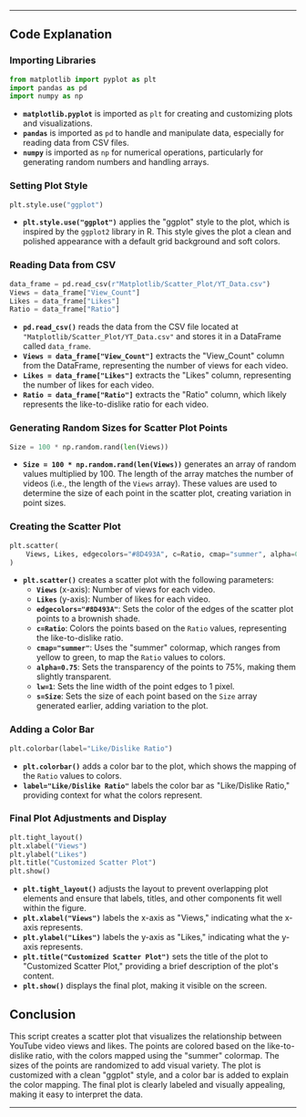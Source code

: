 
---

## Code Explanation

### Importing Libraries

```python
from matplotlib import pyplot as plt
import pandas as pd
import numpy as np
```

- **`matplotlib.pyplot`** is imported as `plt` for creating and customizing plots and visualizations.
- **`pandas`** is imported as `pd` to handle and manipulate data, especially for reading data from CSV files.
- **`numpy`** is imported as `np` for numerical operations, particularly for generating random numbers and handling arrays.

### Setting Plot Style

```python
plt.style.use("ggplot")
```

- **`plt.style.use("ggplot")`** applies the "ggplot" style to the plot, which is inspired by the `ggplot2` library in R. This style gives the plot a clean and polished appearance with a default grid background and soft colors.

### Reading Data from CSV

```python
data_frame = pd.read_csv(r"Matplotlib/Scatter_Plot/YT_Data.csv")
Views = data_frame["View_Count"]
Likes = data_frame["Likes"]
Ratio = data_frame["Ratio"]
```

- **`pd.read_csv()`** reads the data from the CSV file located at `"Matplotlib/Scatter_Plot/YT_Data.csv"` and stores it in a DataFrame called `data_frame`.
- **`Views = data_frame["View_Count"]`** extracts the "View_Count" column from the DataFrame, representing the number of views for each video.
- **`Likes = data_frame["Likes"]`** extracts the "Likes" column, representing the number of likes for each video.
- **`Ratio = data_frame["Ratio"]`** extracts the "Ratio" column, which likely represents the like-to-dislike ratio for each video.

### Generating Random Sizes for Scatter Plot Points

```python
Size = 100 * np.random.rand(len(Views))
```

- **`Size = 100 * np.random.rand(len(Views))`** generates an array of random values multiplied by 100. The length of the array matches the number of videos (i.e., the length of the `Views` array). These values are used to determine the size of each point in the scatter plot, creating variation in point sizes.

### Creating the Scatter Plot

```python
plt.scatter(
    Views, Likes, edgecolors="#8D493A", c=Ratio, cmap="summer", alpha=0.75, lw=1, s=Size
)
```

- **`plt.scatter()`** creates a scatter plot with the following parameters:
  - **`Views`** (x-axis): Number of views for each video.
  - **`Likes`** (y-axis): Number of likes for each video.
  - **`edgecolors="#8D493A"`**: Sets the color of the edges of the scatter plot points to a brownish shade.
  - **`c=Ratio`**: Colors the points based on the `Ratio` values, representing the like-to-dislike ratio.
  - **`cmap="summer"`**: Uses the "summer" colormap, which ranges from yellow to green, to map the `Ratio` values to colors.
  - **`alpha=0.75`**: Sets the transparency of the points to 75%, making them slightly transparent.
  - **`lw=1`**: Sets the line width of the point edges to 1 pixel.
  - **`s=Size`**: Sets the size of each point based on the `Size` array generated earlier, adding variation to the plot.

### Adding a Color Bar

```python
plt.colorbar(label="Like/Dislike Ratio")
```

- **`plt.colorbar()`** adds a color bar to the plot, which shows the mapping of the `Ratio` values to colors. 
- **`label="Like/Dislike Ratio"`** labels the color bar as "Like/Dislike Ratio," providing context for what the colors represent.

### Final Plot Adjustments and Display

```python
plt.tight_layout()
plt.xlabel("Views")
plt.ylabel("Likes")
plt.title("Customized Scatter Plot")
plt.show()
```

- **`plt.tight_layout()`** adjusts the layout to prevent overlapping plot elements and ensure that labels, titles, and other components fit well within the figure.
- **`plt.xlabel("Views")`** labels the x-axis as "Views," indicating what the x-axis represents.
- **`plt.ylabel("Likes")`** labels the y-axis as "Likes," indicating what the y-axis represents.
- **`plt.title("Customized Scatter Plot")`** sets the title of the plot to "Customized Scatter Plot," providing a brief description of the plot's content.
- **`plt.show()`** displays the final plot, making it visible on the screen.

## Conclusion

This script creates a scatter plot that visualizes the relationship between YouTube video views and likes. The points are colored based on the like-to-dislike ratio, with the colors mapped using the "summer" colormap. The sizes of the points are randomized to add visual variety. The plot is customized with a clean "ggplot" style, and a color bar is added to explain the color mapping. The final plot is clearly labeled and visually appealing, making it easy to interpret the data.

---